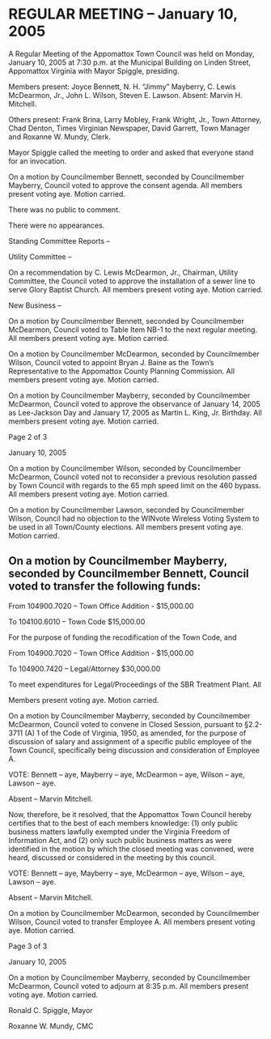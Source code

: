 # REGULAR MEETING – January 10, 2005

A Regular Meeting of the Appomattox Town Council was held on Monday, January 10, 2005 at 7:30 p.m. at the Municipal Building on Linden Street, Appomattox Virginia with Mayor Spiggle, presiding.

Members present:  Joyce Bennett, N. H. “Jimmy” Mayberry, C. Lewis McDearmon, Jr., John L. Wilson, Steven E. Lawson.  Absent:  Marvin H. Mitchell.

Others present:  Frank Brina, Larry Mobley, Frank Wright, Jr., Town Attorney, Chad Denton, Times Virginian Newspaper, David Garrett, Town Manager and Roxanne W. Mundy, Clerk.

Mayor Spiggle called the meeting to order and asked that everyone stand for an invocation.

On a motion by Councilmember Bennett, seconded by Councilmember Mayberry, Council voted to approve the consent agenda.  All members present voting aye.  Motion carried.

There was no public to comment.

There were no appearances.

Standing Committee Reports –

Utility Committee –

On a recommendation by C. Lewis McDearmon, Jr., Chairman, Utility Committee, the Council voted to approve the installation of a sewer line to serve Glory Baptist Church.  All members present voting aye.  Motion carried.

New Business –

On a motion by Councilmember Bennett, seconded by Councilmember McDearmon, Council voted to Table Item NB-1 to the next regular meeting.  All members present voting aye.  Motion carried.

On a motion by Councilmember McDearmon, seconded by Councilmember Wilson, Council voted to appoint Bryan J. Baine as the Town’s Representative to the Appomattox County Planning Commission.  All members present voting aye.  Motion carried.

On a motion by Councilmember Mayberry, seconded by Councilmember McDearmon, Council voted to approve the observance of January 14, 2005 as Lee-Jackson Day and January 17, 2005 as Martin L. King, Jr. Birthday.  All members present voting aye.  Motion carried.

Page 2 of 3

January 10, 2005

On a motion by Councilmember Wilson, seconded by Councilmember McDearmon, Council voted not to reconsider a previous resolution passed by Town Council with regards to the 65 mph speed limit on the 460 bypass.  All members present voting aye.  Motion carried.

On a motion by Councilmember Lawson, seconded by Councilmember Wilson, Council had no objection to the WINvote Wireless Voting System to be used in all Town/County elections.  All members present voting aye.  Motion carried.

## On a motion by Councilmember Mayberry, seconded by Councilmember Bennett, Council voted to transfer the following funds:

From	104900.7020 – Town Office Addition - $15,000.00

To 	104100.6010 – Town Code		    $15,000.00

For the purpose of funding the recodification of the Town Code, and

From	104900.7020 – Town Office Addition - $15,000.00

To	104900.7420 – Legal/Attorney  	    $30,000.00

To meet expenditures for Legal/Proceedings of the SBR Treatment Plant.  All

Members present voting aye.  Motion carried.

On a motion by Councilmember Mayberry, seconded by Councilmember McDearmon, Council voted to convene in Closed Session, pursuant to §2.2-3711 (A) 1 of the Code of Virginia, 1950, as amended, for the purpose of discussion of salary and assignment of a specific public employee of the Town Council, specifically being discussion and consideration of Employee A.

VOTE:  Bennett – aye, Mayberry – aye, McDearmon – aye, Wilson – aye, Lawson – aye.

Absent – Marvin Mitchell.

Now, therefore, be it resolved, that the Appomattox Town Council hereby certifies that to the best of each members knowledge: (1) only public business matters lawfully exempted under the Virginia Freedom of Information Act, and (2) only such public business matters as were identified in the motion by which the closed meeting was convened, were heard, discussed or considered in the meeting by this council.

VOTE:  Bennett – aye, Mayberry – aye, McDearmon – aye, Wilson – aye, Lawson – aye.

Absent – Marvin Mitchell.

On a motion by Councilmember McDearmon, seconded by Councilmember Wilson, Council voted to transfer Employee A.  All members present voting aye.  Motion carried.

Page 3 of 3

January 10, 2005

On a motion by Councilmember Mayberry, seconded by Councilmember McDearmon, Council voted to adjourn at 8:35 p.m.  All members present voting aye.  Motion carried.

Ronald C. Spiggle, Mayor

Roxanne W. Mundy, CMC

